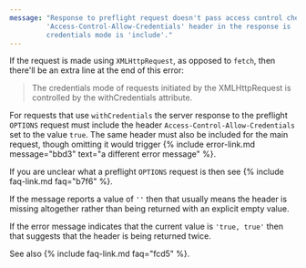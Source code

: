 ```yaml
---
message: "Response to preflight request doesn't pass access control check: The value of the
         'Access-Control-Allow-Credentials' header in the response is '' which must be 'true' when the request's
         credentials mode is 'include'."
---
```


If the request is made using `XMLHttpRequest`, as opposed to `fetch`, then there'll be an extra line at the end of this
error:

<blockquote class="error">
  The credentials mode of requests initiated by the XMLHttpRequest is controlled by the withCredentials attribute.
</blockquote>

For requests that use `withCredentials` the server response to the preflight `OPTIONS` request must include the header
`Access-Control-Allow-Credentials` set to the value `true`. The same header must also be included for the main request,
though omitting it would trigger {% include error-link.md message="bbd3" text="a different error message" %}.

If you are unclear what a preflight `OPTIONS` request is then see {% include faq-link.md faq="b7f6" %}.

If the message reports a value of `''` then that usually means the header is missing altogether rather than being
returned with an explicit empty value.

If the error message indicates that the current value is `'true, true'` then that suggests that the header is being
returned twice.

See also {% include faq-link.md faq="fcd5" %}.
